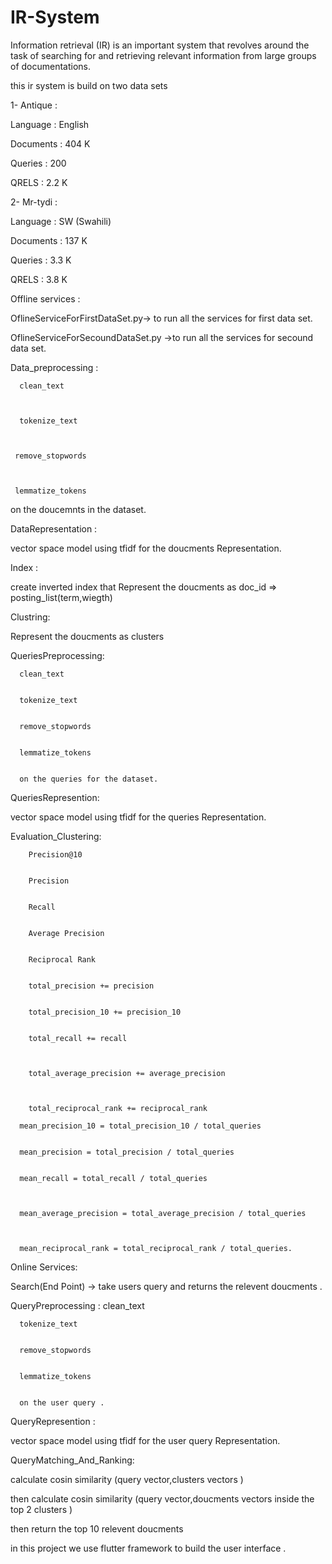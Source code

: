 # IR-System
Information retrieval (IR) is an important system that revolves around the task of searching for and retrieving relevant information from large groups of documentations.







this ir system is build on two data sets 




1-	Antique :


Language : English


Documents : 404 K 


Queries : 200


QRELS : 2.2 K



2-	Mr-tydi :


Language : SW (Swahili)


Documents : 137 K 


Queries : 3.3 K


QRELS : 3.8 K




Offline services :



OflineServiceForFirstDataSet.py-> to run all the services for first data set.



OflineServiceForSecoundDataSet.py ->to run all the services for secound data set.




Data_preprocessing :


      clean_text
   
   
   
      tokenize_text
   
   
   
     remove_stopwords
   
   
   
     lemmatize_tokens
   
   
   
   
   on the doucemnts in the dataset.
   
   
   
   
   
   
DataRepresentation :


vector space model using tfidf for the doucments Representation.




Index :


create inverted index that Represent the doucments as doc_id => posting_list(term,wiegth)



Clustring:


Represent the doucments as clusters 




QueriesPreprocessing:


      clean_text
      
      
      tokenize_text
      
      
      remove_stopwords
      
      
      lemmatize_tokens  
      
      
      on the queries for the dataset.
      
      
      
      
      
QueriesRepresention:   


vector space model using tfidf for the queries Representation.  





Evaluation_Clustering:

        Precision@10
        
        
        Precision
        
        
        Recall
        
        
        Average Precision
        
        
        Reciprocal Rank
        
        
        total_precision += precision
        
        
        total_precision_10 += precision_10
        
        
        total_recall += recall
        
        
        
        total_average_precision += average_precision
        
        
        
        total_reciprocal_rank += reciprocal_rank
       
      mean_precision_10 = total_precision_10 / total_queries
   
   
      mean_precision = total_precision / total_queries
   
   
      mean_recall = total_recall / total_queries
   
   
   
      mean_average_precision = total_average_precision / total_queries
   
   
   
      mean_reciprocal_rank = total_reciprocal_rank / total_queries.
   
   
   
   
   
Online Services:


Search(End Point) -> take users query and returns the relevent doucments .



QueryPreprocessing :
     clean_text
     
     
      tokenize_text
      
      
      remove_stopwords
      
      
      lemmatize_tokens   
      
      
      on the user query .
      
      
      
QueryRepresention :    


vector space model using tfidf for the user query Representation.  




QueryMatching_And_Ranking:


calculate cosin similarity (query vector,clusters vectors )


then calculate cosin similarity (query vector,doucments vectors inside the top 2 clusters )


then return the top 10 relevent doucments




in this project we use flutter framework to build the user interface .



